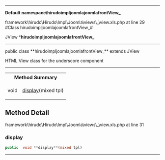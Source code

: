 - - -

**Default namespace\hirudoimpljoomlajoomlafrontView_**
<div class="location">framework\hirudo\Hirudo\Impl\Joomla\views\_\view.xls.php at line 29</div>
#Class hirudoimpljoomlajoomlafrontView_#

JView
***hirudoimpljoomlajoomlafrontView_**


- - -

<p class="signature">public  class **hirudoimpljoomlajoomlafrontView_**
extends JView

</p>

<div class="comment" id="overview_description"><p>HTML View class for the underscore component</p></div>

- - -

<table id="summary_method">
<tr><th colspan="2">Method Summary</th></tr>
<tr>
<td class="type"> void</td>
<td class="description"><p class="name"><a href="#display">display</a>(mixed tpl)</p></td>
</tr>
</table>

<h2 id="detail_method">Method Detail</h2>
<div class="location">framework\hirudo\Hirudo\Impl\Joomla\views\_\view.xls.php at line 31</div>
<h3 id="display()">display</h3>

```php
public  void **display**(mixed tpl)
```
<div class="details">
</div>

- - -

